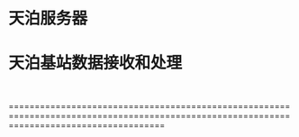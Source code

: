 # 天泊服务器
<h1>天泊基站数据接收和处理</h1></br>

==========================================================================================================================================

